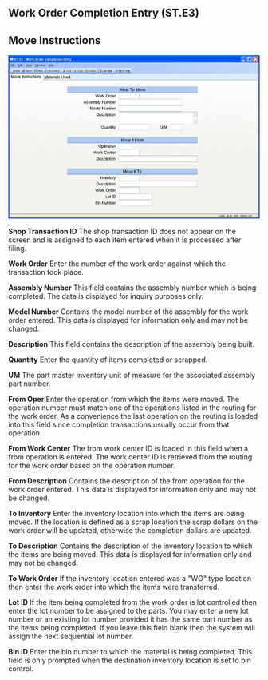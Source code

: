 ##  Work Order Completion Entry (ST.E3)

<PageHeader />

##  Move Instructions

![](./ST-E3-1.jpg)

**Shop Transaction ID** The shop transaction ID does not appear on the screen
and is assigned to each item entered when it is processed after filing.  
  
**Work Order** Enter the number of the work order against which the
transaction took place.  
  
**Assembly Number** This field contains the assembly number which is being
completed. The data is displayed for inquiry purposes only.  
  
**Model Number** Contains the model number of the assembly for the work order
entered. This data is displayed for information only and may not be changed.  
  
**Description** This field contains the description of the assembly being
built.  
  
**Quantity** Enter the quantity of items completed or scrapped.  
  
**UM** The part master inventory unit of measure for the associated assembly
part number.  
  
**From Oper** Enter the operation from which the items were moved. The
operation number must match one of the operations listed in the routing for
the work order. As a convenience the last operation on the routing is loaded
into this field since completion transactions usually occur from that
operation.  
  
**From Work Center** The from work center ID is loaded in this field when a
from operation is entered. The work center ID is retrieved from the routing
for the work order based on the operation number.  
  
**From Description** Contains the description of the from operation for the
work order entered. This data is displayed for information only and may not be
changed.  
  
**To Inventory** Enter the inventory location into which the items are being
moved. If the location is defined as a scrap location the scrap dollars on the
work order will be updated, otherwise the completion dollars are updated.  
  
**To Description** Contains the description of the inventory location to which
the items are being moved. This data is displayed for information only and may
not be changed.  
  
**To Work Order** If the inventory location entered was a "WO" type location
then enter the work order into which the items were transferred.  
  
**Lot ID** If the item being completed from the work order is lot controlled
then enter the lot number to be assigned to the parts. You may enter a new lot
number or an existing lot number provided it has the same part number as the
items being completed. If you leave this field blank then the system will
assign the next sequential lot number.  
  
**Bin ID** Enter the bin number to which the material is being completed. This
field is only prompted when the destination inventory location is set to bin
control.  
  
  
<badge text= "Version 8.10.57" vertical="middle" />

<PageFooter />